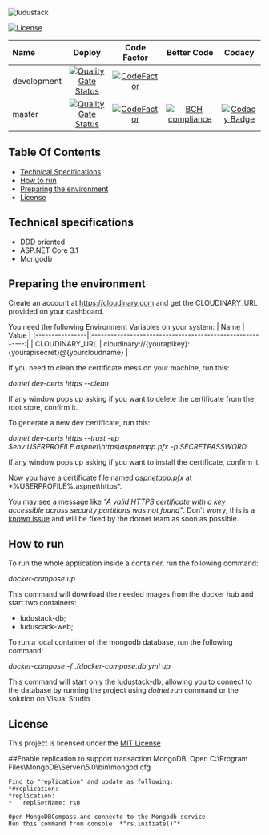 ![ludustack](https://github.com/anteatergames/ludustack/blob/master/LuduStack.Web/wwwroot/images/logo-horizontal-black-1024w.png?raw=true)

[![License](https://img.shields.io/github/license/anteatergames/indievisible)](https://github.com/anteatergames/ludustack/blob/master/LICENSE)


| Name|Deploy|Code Factor|Better Code|Codacy|
|:-|:-:|:-:|:-:|:-:|
|development|[![Quality Gate Status](https://sonarcloud.io/api/project_badges/measure?branch=development&project=anteatergames_ludustack&metric=alert_status)](https://sonarcloud.io/dashboard?id=anteatergames_ludustack&branch=development)|[![CodeFactor](https://www.codefactor.io/repository/github/anteatergames/ludustack/badge)](https://www.codefactor.io/repository/github/anteatergames/ludustack)|
|master|[![Quality Gate Status](https://sonarcloud.io/api/project_badges/measure?branch=master&project=anteatergames_ludustack&metric=alert_status)](https://sonarcloud.io/dashboard?id=anteatergames_ludustack&branch=master)|[![CodeFactor](https://www.codefactor.io/repository/github/anteatergames/ludustack/badge)](https://www.codefactor.io/repository/github/anteatergames/ludustack)|[![BCH compliance](https://bettercodehub.com/edge/badge/anteatergames/indievisible?branch=master)](https://bettercodehub.com/)|[![Codacy Badge](https://app.codacy.com/project/badge/Grade/d3db41f42938477499a591178186d3da)](https://www.codacy.com/gh/anteatergames/ludustack/dashboard?utm_source=github.com&amp;utm_medium=referral&amp;utm_content=anteatergames/ludustack&amp;utm_campaign=Badge_Grade)|

## Table Of Contents
- [Technical Specifications](#technical-specifications)
- [How to run](#how-to-run)
- [Preparing the environment](#preparing-the-environment)
- [License](#license)

## Technical specifications
- DDD oriented
- ASP.NET Core 3.1
- Mongodb

## Preparing the environment

Create an account at https://cloudinary.com and get the CLOUDINARY_URL provided on your dashboard.

You need the following Environment Variables on your system:
| Name           |                           Value                           |
|----------------|:---------------------------------------------------------:|
| CLOUDINARY_URL | cloudinary://{yourapikey}:{yourapisecret}@{yourcloudname} |

If you need to clean the certificate mess on your machine, run this:

*dotnet dev-certs https --clean*

If any window pops up asking if you want to delete the certificate from the root store, confirm it.

To generate a new dev certificate, run this:

*dotnet dev-certs https --trust -ep $env:USERPROFILE\.aspnet\https\aspnetapp.pfx -p SECRETPASSWORD*

If any window pops up asking if you want to install the certificate, confirm it.

Now you have a certificate file named *aspnetapp.pfx* at *%USERPROFILE%\.aspnet\https\*.

You may see a message like *"A valid HTTPS certificate with a key accessible across security partitions was not found"*. Don't worry, this is a [known issue](https://github.com/dotnet/aspnetcore/issues/21948) and will be fixed by the dotnet team as soon as possible.

## How to run
To run the whole application inside a container, run the following command:

*docker-compose up*

This command will download the needed images from the docker hub and start two containers:

- ludustack-db;
- luduscack-web;

To run a local container of the mongodb database, run the following command:

*docker-compose -f ./docker-compose.db.yml up*

This command will start only the ludustack-db, allowing you to connect to the database by running the project using *dotnet run* command or the solution on Visual Studio.

## License
This project is licensed under the [MIT License](https://github.com/anteatergames/ludustack/blob/master/LICENSE)


##Enable replication to support transaction MongoDB:
	Open C:\Program Files\MongoDB\Server\5.0\bin\mongod.cfg

	Find to "replication" and update as following:
	*#replication:
	*replication:
	*   replSetName: rs0
	
	Open MongoDBCompass and connecto to the Mongodb service
	Run this command from console: *"rs.initiate()"*
	
